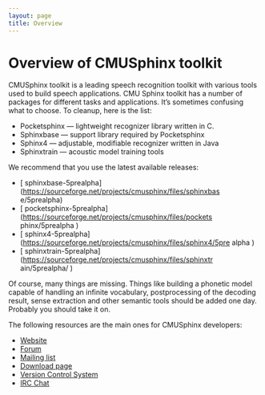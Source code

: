 ```yaml
---
layout: page 
title: Overview
---
```

# Overview of CMUSphinx toolkit

CMUSphinx toolkit is a leading speech recognition toolkit with various tools 
used to build speech applications. CMU Sphinx toolkit has a number of packages 
for different tasks and applications. It’s sometimes confusing what to choose. 
To cleanup, here is the list:

*  Pocketsphinx — lightweight recognizer library written in C.
*  Sphinxbase — support library required by Pocketsphinx
*  Sphinx4 — adjustable, modifiable recognizer written in Java
*  Sphinxtrain — acoustic model training tools


We recommend that you use the latest available releases:

*  [ 
sphinxbase-5prealpha](https://sourceforge.net/projects/cmusphinx/files/sphinxbas
e/5prealpha)
*  [ 
pocketsphinx-5prealpha](https://sourceforge.net/projects/cmusphinx/files/pockets
phinx/5prealpha )
*  [ 
sphinx4-5prealpha](https://sourceforge.net/projects/cmusphinx/files/sphinx4/5pre
alpha )
*  [ 
sphinxtrain-5prealpha](https://sourceforge.net/projects/cmusphinx/files/sphinxtr
ain/5prealpha/ )

Of course, many things are missing. Things like building a phonetic model 
capable of handling an infinite vocabulary, postprocessing of the decoding 
result, sense extraction and other semantic tools should be added one day. 
Probably you should take it on.

The following resources are the main ones for CMUSphinx developers:


*  [ Website](http://cmusphinx.github.io )
*  [ Forum](https://sourceforge.net/projects/cmusphinx/forums)
*  [ Mailing list](https://sourceforge.net/mail/?group_id=1904 )
*  [ Download page](https://sourceforge.net/projects/cmusphinx/files/ )
*  [ Version Control System](https://sourceforge.net/projects/cmusphinx/develop 
)
*  [ IRC Chat ](irc///cmusphinx@freenode.net )


